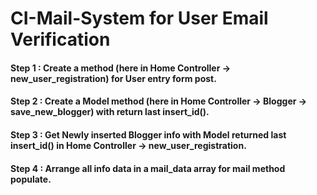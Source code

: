 # CI-Mail-System for User Email Verification
#### Step 1 : Create a method (here in Home Controller -> new_user_registration) for User entry form post.
#### Step 2 : Create a Model method (here in Home Controller -> Blogger -> save_new_blogger) with return last insert_id().
#### Step 3 : Get Newly inserted Blogger info with Model returned last insert_id() in Home Controller -> new_user_registration.
#### Step 4 : Arrange all info data in a mail_data array for mail method populate.
